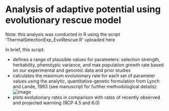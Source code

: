 # Analysis of adaptive potential using evolutionary rescue model

Note: this analysis was conducted in R using the script 'ThermalSelectionExp_EvolRescue.R' uploaded here

In brief, this script:

- defines a range of plausible values for parameters: selection strength, heritability, phenotypic variance, and max population growth rate based on our experimental and genomic data and prior studies
- calculates the maximum evolutionary rate for each set of parameter values using the analytic, quantitative-genetic formulation from Lynch and Lande, 1993 (see manuscript for further methodological details):
![image](https://github.com/lcouper/MosquitoThermalSelection/assets/10873177/beec2a6f-6876-43af-9edf-cd52dce70790)
- plots evolutionary rates in comparison with rates of recently observed and projected warming (RCP 4.5 and 6.0)
  
